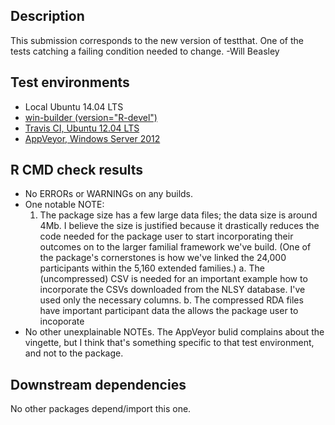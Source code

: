 ## Description
This submission corresponds to the new version of testthat.  One of the tests catching a failing condition needed to change.  -Will Beasley

Test environments
-----------------------------------------------

* Local Ubuntu 14.04 LTS
* [win-builder (version="R-devel")](http://win-builder.r-project.org/68aDSl8xhbGq)
* [Travis CI, Ubuntu 12.04 LTS](https://travis-ci.org/LiveOak/NlsyLinks/)
* [AppVeyor, Windows Server 2012](https://ci.appveyor.com/project/wibeasley/nlsylinks)
<!-- * [Werker, Docker](https://app.wercker.com/#applications/5590d20a4fea05eb7a02e590) -->

R CMD check results
-----------------------------------------------

* No ERRORs or WARNINGs on any builds.
* One notable NOTE:
    1. The package size has a few large data files; the data size is around 4Mb.  I believe the size is justified because it drastically reduces the code needed for the package user to start incorporating their outcomes on to the larger familial framework we've build.  (One of the package's cornerstones is how we've linked the 24,000 participants within the 5,160 extended families.)
        a. The (uncompressed) CSV is needed for an important example how to incorporate the CSVs downloaded from the NLSY database.  I've used only the necessary columns.
        b. The compressed RDA files have important participant data the allows the package user to incoporate
* No other unexplainable NOTEs.  The AppVeyor bulid complains about the vingette, but I think that's something specific to that test environment, and not to the package.

## Downstream dependencies
No other packages depend/import this one.
